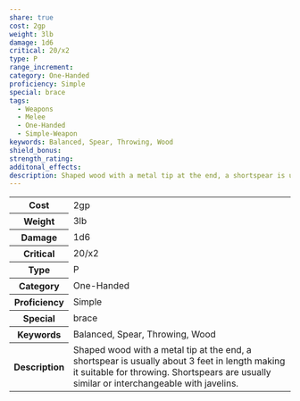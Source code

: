 ```yaml
---
share: true
cost: 2gp
weight: 3lb
damage: 1d6
critical: 20/x2
type: P
range_increment: 
category: One-Handed
proficiency: Simple
special: brace
tags:
  - Weapons
  - Melee
  - One-Handed
  - Simple-Weapon
keywords: Balanced, Spear, Throwing, Wood
shield_bonus: 
strength_rating: 
additonal_effects: 
description: Shaped wood with a metal tip at the end, a shortspear is usually about 3 feet in length making it suitable for throwing. Shortspears are usually similar or interchangeable with javelins.
---
```


<p><span style="overflow-x: auto;"><table><tbody><tr><th>Cost</th><td>2gp</td></tr><tr><th>Weight</th><td>3lb</td></tr><tr><th>Damage</th><td>1d6</td></tr><tr><th>Critical</th><td>20/x2</td></tr><tr><th>Type</th><td>P</td></tr><tr><th>Category</th><td>One-Handed</td></tr><tr><th>Proficiency</th><td>Simple</td></tr><tr><th>Special</th><td>brace</td></tr><tr><th>Keywords</th><td>Balanced, Spear, Throwing, Wood</td></tr><tr><th>Description</th><td>Shaped wood with a metal tip at the end, a shortspear is usually about 3 feet in length making it suitable for throwing. Shortspears are usually similar or interchangeable with javelins.</td></tr></tbody></table></span></p>
